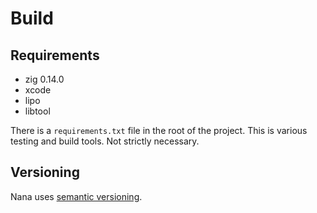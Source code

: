 # Build
## Requirements
- zig 0.14.0
- xcode
- lipo
- libtool

There is a `requirements.txt` file in the root of the project. This is various testing and build
tools. Not strictly necessary.

## Versioning
Nana uses [semantic versioning](https://semver.org/).
